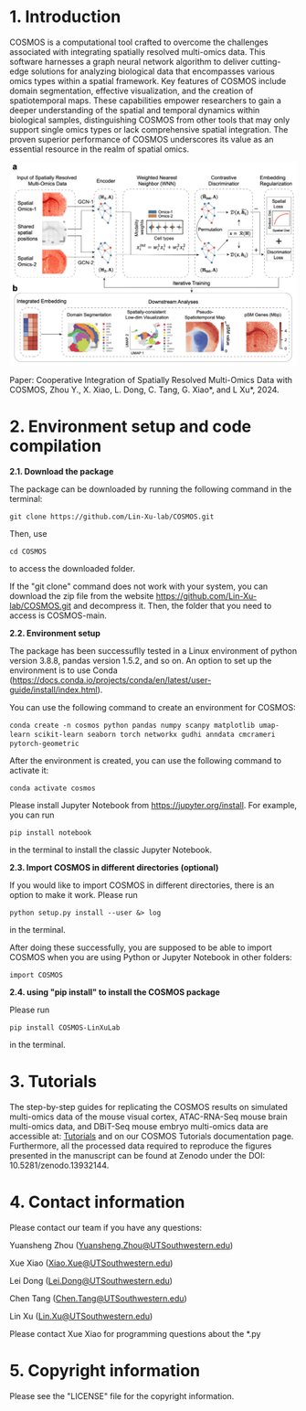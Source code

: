 # 1. Introduction

COSMOS is a computational tool crafted to overcome the challenges associated 
with integrating spatially resolved multi-omics data. This software harnesses a 
graph neural network algorithm to deliver cutting-edge solutions for analyzing 
biological data that encompasses various omics types within a spatial framework. 
Key features of COSMOS include domain segmentation, effective visualization, and 
the creation of spatiotemporal maps. These capabilities empower researchers to 
gain a deeper understanding of the spatial and temporal dynamics within 
biological samples, distinguishing COSMOS from other tools that may only support 
single omics types or lack comprehensive spatial integration. The proven 
superior performance of COSMOS underscores its value as an essential resource in 
the realm of spatial omics.

![Fig](/Image/Figure_1.png) 

Paper: Cooperative Integration of Spatially Resolved Multi-Omics Data with 
COSMOS, Zhou Y., X. Xiao, L. Dong, C. Tang, G. Xiao*, and L Xu*, 2024. 
    
# 2. Environment setup and code compilation

__2.1. Download the package__

The package can be downloaded by running the following command in the terminal:
```
git clone https://github.com/Lin-Xu-lab/COSMOS.git
```
Then, use
```
cd COSMOS
```
to access the downloaded folder. 

If the "git clone" command does not work with your system, you can download the 
zip file from the website 
https://github.com/Lin-Xu-lab/COSMOS.git and decompress it. Then, the folder 
that you need to access is COSMOS-main. 

__2.2. Environment setup__

The package has been successuflly tested in a Linux environment of python 
version 3.8.8, pandas version 1.5.2, and so on. An option to set up 
the environment is to use Conda 
(https://docs.conda.io/projects/conda/en/latest/user-guide/install/index.html).

You can use the following command to create an environment for COSMOS:
```
conda create -n cosmos python pandas numpy scanpy matplotlib umap-learn scikit-learn seaborn torch networkx gudhi anndata cmcrameri pytorch-geometric
```

After the environment is created, you can use the following command to activate 
it:
```
conda activate cosmos
```

Please install Jupyter Notebook from https://jupyter.org/install. For example, 
you can run
```
pip install notebook
```
in the terminal to install the classic Jupyter Notebook.  

__2.3. Import COSMOS in different directories (optional)__

If you would like to import COSMOS in different directories, there is an option 
to make it work. Please run
```
python setup.py install --user &> log
```
in the terminal.

After doing these successfully, you are supposed to be able to import COSMOS 
when you are using Python or Jupyter Notebook in other folders:
```
import COSMOS
```

__2.4. using "pip install" to install the COSMOS package__

Please run
```
pip install COSMOS-LinXuLab
```
in the terminal.

# 3. Tutorials

The step-by-step guides for replicating the COSMOS results on simulated multi-omics data of the mouse visual cortex, ATAC-RNA-Seq mouse brain multi-omics data, and DBiT-Seq mouse embryo multi-omics data are accessible at: [Tutorials](./Tutorials) and on our COSMOS Tutorials documentation page. Furthermore, all the processed data required to reproduce the figures presented in the manuscript can be found at Zenodo under the DOI: 10.5281/zenodo.13932144.

# 4. Contact information

Please contact our team if you have any questions:

Yuansheng Zhou (Yuansheng.Zhou@UTSouthwestern.edu)

Xue Xiao (Xiao.Xue@UTSouthwestern.edu)

Lei Dong (Lei.Dong@UTSouthwestern.edu)

Chen Tang (Chen.Tang@UTSouthwestern.edu)

Lin Xu (Lin.Xu@UTSouthwestern.edu)

Please contact Xue Xiao for programming questions about the *.py

# 5. Copyright information 

Please see the "LICENSE" file for the copyright information.
